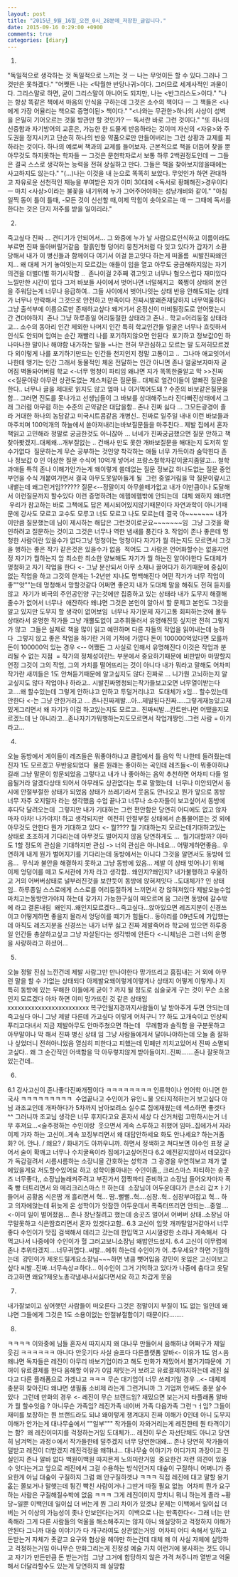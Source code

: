 ```yaml
---
layout: post
title: "2015년_9월_16일_오전_0시_28분에_저장한_글입니다."
date: 2015-09-16 0:29:00 +0900
comments: true 
categories: [diary] 
---
```

1.
"독일적으로 생각하는 것 독일적으로 느끼는 것 ㅡ 나는 무엇이든 할 수 있다.그러나 그것만은 못하겠다."
"어쨋든 나는 <탁월한 반당나귀>이다. 그러므로 세계사적인 과물이다. 그리스말로 하면, 굳이 그리스말이 아니어도 되지만, 나는 <반그리스도>이다."
"나는 항상 똑같은 책에서 마음의 안식을 구하는데 그것은 소수의 책이다 ㅡ 그 책들은 <나에게 가장 어율리는 책으로 증명이된> 책이다."
"<나와는 무관한>하나의 사상이 성벽을 은밀히 기어오르는 것울 방관만 할 것인가? ㅡ 독서란 바로 그런 것이다."
"또 하나의 신중함과 자기방어의 교훈은, 가능한 한 드물게 반응하라는 것이며 자신의 <자유>와 주도권을 정지시키고 단순히 하나의 반응 약품으로만 만들어버리는 그런 상황과 교제를 피하라는 것이다. 하나의 예로써 책과의 교제를 들어보자. 근본적으로 책을 더듬어 찾을 뿐 아무것도 하지못하는 학자들 ㅡ 그것은 문헌학자로서 보통 하루 2백권정도인데 ㅡ 그들은 결국 스스로 생각하는 능력을 전혀 상실하고 만다. 그들은 책을 찾아보지않을때에는 사고하지도 않는다."
"(...)나는 이것을 내 눈으로 똑똑히 보았다. 무엇인가 하면 관대하고 자유로운 선천적인 재능을 부여받은 자가 이미 30대에 <독서로 황폐해진>경우이다 ㅡ 마치 <사상>이라는 불꽃을 내기위해 누가 그어주어야하는 성냥개비와 같이."
"아침 일찍 동이 틀이 틀때, -모든 것이 신선할 때,이제 막힘이 솟아오르는 때 ㅡ 그때에 독서를 한다는 것은 단지 저주를 받을 일이리라."

2.
죽고싶다 진짜 ... 견디기가 안되어서... 그 와중에 누가 날 사람으로인식하고 이름이라도 부르면 진짜 돌아버릴거같음 
찰흙인형 덩어리 뭉친거처럼 다 잊고 있다가 갑자기 소환당해서 내가 이 병신들과 함께이다 여기서 이걸 듣고잇다 하는게 떠올름 
씨발진짜왜인지... 왜 대체 거기 놓여잇는지 모르깄는 애들이 입을 열고 아무도 궁금해하지않는 자기의견을 더벌더벌 하기시작함 .. 
존나이걸 2주째 겪고잇고 너무나 혐오스럽다 재미있다 느낄만한 시간이 없다 그저 바보들 사이에서 벗어나면 너덜해지고 
쮹쩡이 상태의 본인을 주워담는게 너무나 응급하여.. 그들 사이에서 벗어나잇는 상태 반응 안해도되는 상태가 너무나 안락해서 그것으로 안전하고 만족이다
진짜시발왜존재당하지 너무억울하다 그냥 출석부에 이름으로만 존재하고싶다 왜거기서 온정신이 마비될정도로 얻어맞는시간 견뎌야하지 
존나 그냥 하루종일 어리둥절한 상태라고 존나.. 학교=어리둥절 상태라고...
소수의 동아리 인간 제외한 나머지 인간 특히 학교인간들 얼굴은 너무나 흐릿하서 인식도 안되며 입여는 순간 재빨리 나를 포기하지않으면 안된다 
포기하고 정보값0인 하나마나한 말이나 해야함 내가하는 말들 =나는 전혀 무관심하고 모르는 말
도저히모르겠다 외이렇게 나를 포기하기만드는 인간들 천지인지 정말 고통이고 .. 
그나마 애교잇어서 나한테 앵기는 인간 그래서 동물적인 체온 전달하는 인간 아니면 존나 얼굴보자마자 굳어짐 벽돌돠어버림
학교 <-너무 멍청이 파티임 왜냐면 지가 똑똑한줄알고 막 >>진짜<<질문이랑 아무런 상관도없는 제스처같은 질문들..
대체로 얼간이들이 얼빠진 질문을한다.. 너무나 글을 제대로 읽지도 않고 엄마 나 이거먹어도돼 ? 수준의 바보같은질문을함...
그러면 진도를 못나가고 선생님들이 그 바보를 상대해주느라 진다빠진상태에서 그래 그러렴 아무렴 하는 수준의 곤약같은 대답을함..
존나 진짜 싫다 ... 그모든광경이 졸라 거대한 하나의 농담같고 미국시트콤같음 개병신..
진짜로 일주일 내내 이런 바보들과 마주치며 100억개의 하늘에서 쏟아져내리는바보질문들을 마주친다..
제발 집에서 혼자 책읽고 고민해라 정말로 궁금한것도 아니잖아 ...
너네가 진짜궁금했으면 질문 안하고 책찾아봣겠지..대체왜...개부질없는 .. 건배사 만도 못한 개바보질문을 해대는지 도저히 알수가없다 
질문하는게 무슨 공부하는 것인양 착각하는 애들 너무 가득이라 숨막힌다 존나 정보값 0 인 이상한 질문 수식어 10억개 넣어서 프랑스철학자같이굴지좀말고...
철학과애들 특히 존나 이해가안가는게 왜이렇게 쓸데없는 질문 정보값 하나도없는 질문 중언부언을 수식 개붙여가면서 결국 아무도못알아들게 될 
그런 중얼거림을 막 질문이랖시고 내뱉는데 왜그런거임??????
질문<--정말이지 아무쓸떼가없고 내가 이만큼이나 도달해서 이런질문까지 할수있다 이런 증명하려는 에헴에헴밖에 안되는데 
대체 왜하지 왜녀면  우리가 참고하는 바로 그책에도 답은 제시되어있지않기때문이다 자연과학이 아니기때문에
강사도 모르고 교수도 모루고 너도 모르고 나도 모르는데 결국 아~~~~~~~ 내가 이만큼 질문했는데 님이 제시하는 해답은 그런것이로군요~~~~~~~임 
그냥 그것을 확인하려고 질문하는 것이고 그것은 너무나 역한 냄새를 풍긴다
3.
작업이 존나 좋은데 멍청한 사람이란 있을수가 없다그냥 멍청이는 멍청이다 자기가 뭘 하는지도 모르면서 그것을 행하는 좋은 작가 같은것은 있을수가 없음 
적어도 그 사람은 언어화할수는 없을지언정 자기가 뭘하는지 암
최소한 최소한 양보해도 자기가 뭘 하는진 알아야한다 도대체가 멍청하고 자기 작업을 한다 <- 그냥 분산되서 아무 소재나 끌어다가 하기때문에
중심이 없는 작업을 하고 그것의 한계는 1-2년만 지나도 명백해진다
어떤 작가가 너무 작업이 좋""앗""는데 멍청해서 망할것같다 어쩌면 좋은지 내가 도대체 말을 해줘도 전혀 듣지를 않고 
자기가 비극의 주인공인양 구는것에만 집중하고 있는 상태라 내가 도무지 해결해줄수가 없어서 너무나  애잔하다
왜냐면 그것은 본인이 알아서 할 문제고 본인도 그것을 알고 있지만 도무지 할 생각이 없어보임 
너무나 자기문제 자기고통 회피하는것에 몰두 상태라서
유명한 작가들 그냥 개뿔도없이 고추휘둘러서 유명해진듯 싶지만 전혀 그렇지가 않고 
그들은 실제로 책을 많이 읽고 예민하며 다른 자들의 작업을 읽어내는데 능하다 
그렇지 않고 좋은 작업을 하기란 거의 기적에 가깝다 돈이 100000억있다면 모를까
돈이 100000억 있는 경우 <-- 어쨌든 그 사실로 인해서 유명해진다 이것은 작업과 분리될 수 없는 지점 
= 작가의 정체성이란느 부분에서 중요하기때문에 비판받아 마땅할지언정 그것이 그의 작업, 그의 가치를 떨어뜨리는 것이 아니다
내가 뭐라고 말해도 어차피 작가란 새끼들은 1도 안쳐듣기때문에 알고싶지도 않다 진짜로 ... 니가뭔 고뇌하는지 알고싶지도 않다 작업이나 하라고..
시발진짜멍청되는작가들보고오면 너무열이받는다고....왜 할수있는데 그렇게 안하냐고 안하고 투덜거리냐고 
도대체가 x임... 할수있는데 안한다 <-는 그냥 안한거라고 ...
존나진짜제발...아...제발된다진짜.....그렇게재능있고재밌게그리면서 왜 자기가 이걸 하고있는지도 모르고..
진짜씨발...칸트만나면 어땠을지모르겠느데 난 아니라고...존나자기가뭐행하는지도모르면서 작업개짱인..그런 사람 = 아기 라고...

4.
오늘 동방에서 게이들이 레즈들은 뭐좋아하냐고 클럽에서 틀 음악 막 나한테 들려줬는데 진자 1도 모르겠고 무반응되었다 
물론 원래는 좋아하는 곡인데 레즈들<-이 뭐좋아하냐길래 그냥 말문이 항문되었음
그렇다고 내가 나 좋아하는 음악 추천하면 어차피 다들 얼음될거라 알겠다상태 되어서 아무래도 상관없다는 투로 말했는데 
너무나 미안되면서 동시에 안절부절한 상태가 되었음 상태가 쓰레기라서 웃음도 안나오고 뭔가 앞으로 동방 너무 자주 오지말자 라는 생각했음
수업 끝나고 너무나 소수자들이 보고싶어서 동방에 후다닥 달려오는데 
그렇지만 내가 기대하는 그런 편안함은 당연히 어디에도 없고 앉자마자 아차! 나가야지! 하고 생각되지만 
여전히 안절부절 상태에서 손톱물어뜯는 것 외에 아무것도 안한다
뭔가 기대하고 있다 <- 뭘???? 뭘 기대하는지 모르는데기대하고있는 상태로 초조하게 기다리는데 아무것도 벌어지지 않음 당연하게도 ... 
뭘기대할까? 아마도 1할 정도의 관심을 기대하지만 관심 -> 너의 관심은 아니네요... 어떻게하면좋음..
우연하게 내게 뭔가 벌어지기를 기다리는데 동방에서는 아니다 그것을 알면서도 동방에 있음... 
무식과 불안을 해결하지 못하고 그냥 동방에 있음... 제발 이 상태 벗어나기 위해 이제 엉덩이를 떼고 도서관에 가자 라고 생각함..
왜인지?왜인지? 내가불행하고 우울하고 거의 어버버상태로 널부러진것을 보란듯이 동방에 앉혀져잇다
..도대체가? 인 상태임.. 하루종일 스스로에게 스스로를 어리둥절하게 느끼면서 걍 앉혀져있다
제발오늘수업마치고는동방안가야지 하는데 갖가지 가능한구실이 떠오르며 음 그러면 동방에 갈수밖에 라고 결론내림 
왜인지..왜인지모르겠다...죽고싶다...앉아있으면 레즈지분이 신경쓰이고 어떻게하면 좋을지 몰라서 엉덩이를 떼기가 힘들다..
동아리를 09년도에 가입했는데 아직도 레즈지분을 신경쓰는 내가 너무 싫고 진짜 제발죽어라
학교에 있으면 하루종일 인간들 총살하고싶고 그냥 자살된다는 생각밖에 안든다 <-니체님은 그런 너의 운명을 사랑하라고 하셨어...

5.
오늘 정말 진심 느낀건데 제발 사람그만 만나야한다 망가뜨리고 흠집내는 거 외에 아무런 말을 할 수 가없는 상태되다
아제발요왜이렇게이렇게나 상태지 어떻게 이렇게나 지
특히 동방에 있는 무해한 이들에게 굳이 ? 까지 될 정도로 심술궂게 구는 것이 무슨 소용인지 모르겠다 아차 하면 이미 망가뜨린 것 같은 상태임 
xxxxxxxxxxxxxxxxxxxxxxxx
복구안될지경까지사람들이 날 받아주게 두면 안되는데 죽고싶다 아니 그냥 제발 다른데 가고싶다 이렇게 어처구니 ??
하도 고개숙이고 인상찌푸리고다녀서 지금 제발아무도 안마주쳤으면 하는데  
무례함과 솔직함 을 구분못하고 아무말이나 막 해서 진짜 병신 상태 임
그냥 사람들에게서 달아나야하는데 오늘 좀 잘하나 싶었더니 전혀아니었음 열심히 피한다고 피했는데 민폐만 끼치고있어서 진짜 소멸되고싶다..
왜 그 순간적인 어색함을 막 아무렇지않게 받아들이지..진짜.......존나 잘못하고있는건데..

6.
6.1
강사고신이 존나좋다진짜개짱이다 ㅋㅋㅋㅋㅋㅋㅋㅋ 인류학이나 언어학 아니면 한국사 ㅋㅋㅋㅋㅋㅋㅋㅋㅋ 
수업끝나고 수인이가 유인ㄴ물 오타지적하는거 보고싶다
아님 과조교인데 개파하다가 5차까지 남아보려소 실수로 집에재웠는데 섹스하면 좋겟다 ^^
그러니까 조교님 생각은 너무 후지다고요 혼자서 세상 다 산거처럼 고민하시는거 너무 후져요...<술주정하는 수인이랑 
웃으면서 게속 스루하고 취했어 임마..집에가서 자라 이제 가자 하는 고신이..게속 꼬징부리면서 왜 대답안하세요 화도 안나세요? 하는거좀
화? 어. 안나. / 왜요? / 화내기도 아까우니까. 하면서 정색하고 쳐다보면 이수인 표정 굳어서 술이 확깨고 너무나 수치굴욕이라 집에가고싶어진다
6.2
예전같지않아서 데모갔다가 독감걸려서 시름시름하는 소장니믈 간호하는 성학과 
그 광경을 우연히보고 제가 옆에있을게요 저도할수있어요 하고 성학이몰아내는 수인이좀,,
크리스마스 파티하는 송곳즈 너무좋다,,
소장님놀래켜주려고 부진가서 깜짞파티 준비하고 소장님 들어오자마자 폭죽 빵 터트리면서 와 메리크리스마스 !! 하는데 
소장님이 어두운데다가 큰소리 갑ㅈㅏ기 들어서 공황옴 식은땀 개 흘리면서 헉... 땀..뻘뻘..헉....심장..헉..
심장부여잡고 헉... 하고 의자에앉는데 뒤늦게 온 성학이가 앗잠깐 어두운데서 폭죽터뜨리면 안되는...중얼....
<-이미 일이 벌어졌음... 존나 장난칠려고 했는데 송곳즈 얼어서 어버버 상태..소장님 아무말못하고 식은땀흐리면서 혼자 있겟다고함..
6.3
고신이 입맛 개까탈일거같아서 너무좋다 수인이가 맛집 검색해서 데리고 갔는데 한입먹고 시시껄렁한 소리나 게속해서 
다먹고나서 나중에야 수인이가 헐 그러고보니소장님 왜밥안드셨지.
6.4
고신이 이무렵에 존나 추위타겠지....너무귀엽다..씨발...에취 하는데 수인이가 어..추우세요? 하면 거절하는데 
강민이가 제옷드릴게요소장님~~~하면 냉큼 뺏어입음
강민이 옷입은 고신이보고싶다 씨발..진짜..너무속상ㄹ하다...
이수인이 그거 기억하고 있다가 나중에 춥다고 옷달라고하면 왜요?제옷노총각냄새나서싫다면서요 하고 차갑게 웃음

7.
내가잘보이고 싶어햇던 사람들이 떠오른다 그것은 정말이지 부질이 1도 없는 일인데 왜냐면 그들에게 그것은 1도 소용이없는 안절뷰절함이기 때문이다........

8.
ㅋㅋㅋㅋ 이와중에 님들 혼자서 따지시지 왜 대나무 만들어서 음해하냐 어쩌구가 제일 웃김 ㅋㅋㅋㅋㅋㅋ
아니다 안웃기다 사실 슬프다
다른플랫폼 알바<- 이유가 1도 엄ㅅ음 왜냐면 독자들은 레진이 아무리 바보기업이라고 해도 만화가 재밌어서 볼거기땨문에 
기꺼이 유료결제를 한다 음해할 이유가 0임 재밋는거 보려고 유료결제까지하는데 레진 싫다고 다른 플래폼으로 가겟냐고 ㅋㅋㅋ
무슨 대기업이 너무 쓰레기일 경우 ..<- 대체제 충분히 찾아진다 왜냐면 생필품 소비제 라는게 그런거니까 그 기업꺼 안써도 충분 살수있다 
그런데 만화의 경우 <- 레진이 무슨 브랜드임? 재밌으면 보는거지 타플래폼 알바가 뭘 할수잇음 ?
아니무슨 가족임? 레진가족 네이버 가족 다음가족 그런ㄱㅓ임? 그들이 재미를 보장하는 뭔 브랜드라도 되냐 왜이렇게 챙겨대지 진짜 이해가 0인데
아니 도무지 이해가 안가는게 대나무숲에서 ""일부""" 작가들이 자와거리는게 레진한테 뭔 타격이기는 함? 
왜 레진이미지를 걱정하는거임 도대체가... 레진이 무슨 자선단체도 아니고 당연히 남겨먹는 과정ㅇ에서 작가들한테 덜주겠지 너무 당연한대왜...
존나 당연히 작가들이 덜받고 레진이 더받겠지 레진걱정을 왜햐냐...
대나무숲 이야기가 어디가지 과장이고 진실인지 존나 알바 없다 백원이백원 따지믄게 노의미란거임 
중요한건 저런 의견이 있을 수 잇다는거고 앞으로 레진에서 그걸 수용하는 방식인거지 대숲이 구질하니 어쩌니가 중요한게 아님
대숲이 구질하지 그럼 왜 안구질하겟냐 ㅋㅋㅋ 직접 레진에 대고 말할 용기옶는 쫄보거나 말햇는데 튕긴 빡친 사람이거나 그딴거 따질 필요 없늠 
어차피 뭔가 요구하는 사람은 구질해질수박에 없음 ㅋㅋㅋ 그게 레진이미지 망치니 뭐니 하는게 졸라 ~황당~일뿐
이백인데 일이십 더 버는게 뭔 그리 차이가 있겟냐 문제는 이백에서 일이십 더 버는 거 이상의 가능성이 좃나 안보인다는거지 
이백으로 나는 만족한다<- 그래 너는 만족해라 그게 다른 사람들의 억울을 해소해주지는 않지
아니 왜실망하고 걱정하지 이해가안된다 그니까 대숲 이야기가 다 개구라여도 상관없는거임 
어차피 어디 속해서 일하고 돈받는거 자체가 좃같고 요구와 협상을 헤야만 하는건데 대체 왜 이 사실 자체에 실망하고 걱정하는거임
아니무슨 만화그리는게 진정성 예술 가치 이런거에 봉사하는 것도 아니고 자기가 만든만큼 돈 받는거임 
그냥 그거에 합당하지 않은 가격 쳐주니까 열받고 억울해서 더달라할수도 있는게 당연하지 왜 실망함


